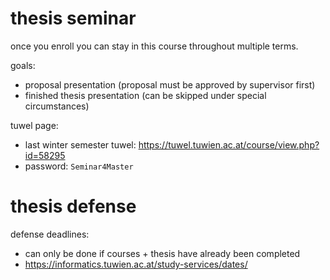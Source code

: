 # thesis seminar

once you enroll you can stay in this course throughout multiple terms.

goals:

- proposal presentation (proposal must be approved by supervisor first)
- finished thesis presentation (can be skipped under special circumstances)

tuwel page:

- last winter semester tuwel: https://tuwel.tuwien.ac.at/course/view.php?id=58295
- password: `Seminar4Master`

# thesis defense

defense deadlines:

- can only be done if courses + thesis have already been completed
- https://informatics.tuwien.ac.at/study-services/dates/
